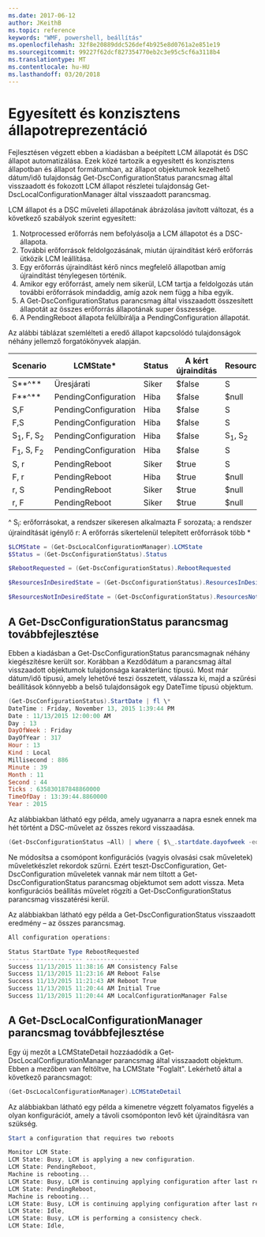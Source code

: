 ```yaml
---
ms.date: 2017-06-12
author: JKeithB
ms.topic: reference
keywords: "WMF, powershell, beállítás"
ms.openlocfilehash: 32f8e20889ddc526def4b925e8d0761a2e851e19
ms.sourcegitcommit: 99227f62dcf827354770eb2c3e95c5cf6a3118b4
ms.translationtype: MT
ms.contentlocale: hu-HU
ms.lasthandoff: 03/20/2018
---
```

# <a name="unified-and-consistent-state-and-status-representation"></a>Egyesített és konzisztens állapotreprezentáció

Fejlesztésen végzett ebben a kiadásban a beépített LCM állapotát és DSC állapot automatizálása. Ezek közé tartozik a egyesített és konzisztens állapotban és állapot formátumban, az állapot objektumok kezelhető dátum/idő tulajdonság Get-DscConfigurationStatus parancsmag által visszaadott és fokozott LCM állapot részletei tulajdonság Get-DscLocalConfigurationManager által visszaadott parancsmag.

LCM állapot és a DSC műveleti állapotának ábrázolása javított változat, és a következő szabályok szerint egyesített:
1.  Notprocessed erőforrás nem befolyásolja a LCM állapotot és a DSC-állapota.
2.  További erőforrások feldolgozásának, miután újraindítást kérő erőforrás ütközik LCM leállítása.
3.  Egy erőforrás újraindítást kérő nincs megfelelő állapotban amíg újraindítást ténylegesen történik.
4.  Amikor egy erőforrást, amely nem sikerül, LCM tartja a feldolgozás után további erőforrások mindaddig, amíg azok nem függ a hiba egyik.
5.  A Get-DscConfigurationStatus parancsmag által visszaadott összesített állapotát az összes erőforrás állapotának super összessége.
6.  A PendingReboot állapota felülbírálja a PendingConfiguration állapotát.

Az alábbi táblázat szemlélteti a eredő állapot kapcsolódó tulajdonságok néhány jellemző forgatókönyvek alapján.

| **Scenario**                    | **LCMState\***       | **Status** | **A kért újraindítás**  | **ResourcesInDesiredState**  | **ResourcesNotInDesiredState** |
|---------------------------------|----------------------|------------|---------------|------------------------------|--------------------------------|
| S**^**                          | Üresjárati                 | Siker    | $false        | S                            | $null                          |
| F**^**                          | PendingConfiguration | Hiba    | $false        | $null                        | F                              |
| S,F                             | PendingConfiguration | Hiba    | $false        | S                            | F                              |
| F,S                             | PendingConfiguration | Hiba    | $false        | S                            | F                              |
| S<sub>1</sub>, F, S<sub>2</sub> | PendingConfiguration | Hiba    | $false        | S<sub>1</sub>, S<sub>2</sub> | F                              |
| F<sub>1</sub>, S, F<sub>2</sub> | PendingConfiguration | Hiba    | $false        | S                            | F<sub>1</sub>, F<sub>2</sub>   |
| S, r                            | PendingReboot        | Siker    | $true         | S                            | r                              |
| F, r                            | PendingReboot        | Hiba    | $true         | $null                        | F, r                           |
| r, S                            | PendingReboot        | Siker    | $true         | $null                        | r                              |
| r, F                            | PendingReboot        | Siker    | $true         | $null                        | r                              |

^ S<sub>i</sub>: erőforrásokat, a rendszer sikeresen alkalmazta F sorozata<sub>i</sub>: a rendszer újraindítását igénylő r: A erőforrás sikertelenül telepített erőforrások több \*

```powershell
$LCMState = (Get-DscLocalConfigurationManager).LCMState
$Status = (Get-DscConfigurationStatus).Status

$RebootRequested = (Get-DscConfigurationStatus).RebootRequested

$ResourcesInDesiredState = (Get-DscConfigurationStatus).ResourcesInDesiredState

$ResourcesNotInDesiredState = (Get-DscConfigurationStatus).ResourcesNotInDesiredState
```
## <a name="enhancement-in-get-dscconfigurationstatus-cmdlet"></a>A Get-DscConfigurationStatus parancsmag továbbfejlesztése

Ebben a kiadásban a Get-DscConfigurationStatus parancsmagnak néhány kiegészítésre került sor. Korábban a Kezdődátum a parancsmag által visszaadott objektumok tulajdonsága karakterlánc típusú. Most már dátum/idő típusú, amely lehetővé teszi összetett, válassza ki, majd a szűrési beállítások könnyebb a belső tulajdonságok egy DateTime típusú objektum.
```powershell
(Get-DscConfigurationStatus).StartDate | fl \*
DateTime : Friday, November 13, 2015 1:39:44 PM
Date : 11/13/2015 12:00:00 AM
Day : 13
DayOfWeek : Friday
DayOfYear : 317
Hour : 13
Kind : Local
Millisecond : 886
Minute : 39
Month : 11
Second : 44
Ticks : 635830187848860000
TimeOfDay : 13:39:44.8860000
Year : 2015
```

Az alábbiakban látható egy példa, amely ugyanarra a napra esnek ennek ma hét történt a DSC-művelet az összes rekord visszaadása.
```powershell
(Get-DscConfigurationStatus –All) | where { $\_.startdate.dayofweek -eq (Get-Date).DayOfWeek }
```

Ne módosítsa a csomópont konfigurációs (vagyis olvasási csak műveletek) műveletkészlet rekordok szűrni. Ezért teszt-DscConfiguration, Get-DscConfiguration műveletek vannak már nem tiltott a Get-DscConfigurationStatus parancsmag objektumot sem adott vissza.
Meta konfigurációs beállítás művelet rögzíti a Get-DscConfigurationStatus parancsmag visszatérési kerül.

Az alábbiakban látható egy példa a Get-DscConfigurationStatus visszaadott eredmény – az összes parancsmag.
```powershell
All configuration operations:

Status StartDate Type RebootRequested
------ --------- ---- ---------------
Success 11/13/2015 11:38:16 AM Consistency False
Success 11/13/2015 11:23:16 AM Reboot False
Success 11/13/2015 11:21:43 AM Reboot True
Success 11/13/2015 11:20:44 AM Initial True
Success 11/13/2015 11:20:44 AM LocalConfigurationManager False
```

## <a name="enhancement-in-get-dsclocalconfigurationmanager-cmdlet"></a>A Get-DscLocalConfigurationManager parancsmag továbbfejlesztése
Egy új mezőt a LCMStateDetail hozzáadódik a Get-DscLocalConfigurationManager parancsmag által visszaadott objektum. Ebben a mezőben van feltöltve, ha LCMState "Foglalt". Lekérhető által a következő parancsmagot:
```powershell
(Get-DscLocalConfigurationManager).LCMStateDetail
```

Az alábbiakban látható egy példa a kimenetre végzett folyamatos figyelés a olyan konfigurációt, amely a távoli csomóponton levő két újraindításra van szükség.
```powershell
Start a configuration that requires two reboots

Monitor LCM State:
LCM State: Busy, LCM is applying a new configuration.
LCM State: PendingReboot,
Machine is rebooting...
LCM State: Busy, LCM is continuing applying configuration after last reboot.
LCM State: PendingReboot,
Machine is rebooting...
LCM State: Busy, LCM is continuing applying configuration after last reboot.
LCM State: Idle,
LCM State: Busy, LCM is performing a consistency check.
LCM State: Idle,
```

